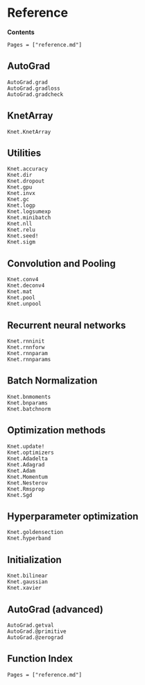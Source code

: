 # Reference

**Contents**

```@contents
Pages = ["reference.md"]
```

## AutoGrad

```@docs
AutoGrad.grad
AutoGrad.gradloss
AutoGrad.gradcheck
```

## KnetArray

```@docs
Knet.KnetArray
```

## Utilities

```@docs
Knet.accuracy
Knet.dir
Knet.dropout
Knet.gpu
Knet.invx
Knet.gc
Knet.logp
Knet.logsumexp
Knet.minibatch
Knet.nll
Knet.relu
Knet.seed!
Knet.sigm
```

## Convolution and Pooling

```@docs
Knet.conv4
Knet.deconv4
Knet.mat
Knet.pool
Knet.unpool
```

## Recurrent neural networks

```@docs
Knet.rnninit
Knet.rnnforw
Knet.rnnparam
Knet.rnnparams
```

## Batch Normalization

```@docs
Knet.bnmoments
Knet.bnparams
Knet.batchnorm
```

## Optimization methods

```@docs
Knet.update!
Knet.optimizers
Knet.Adadelta
Knet.Adagrad
Knet.Adam
Knet.Momentum
Knet.Nesterov
Knet.Rmsprop
Knet.Sgd
```

## Hyperparameter optimization

```@docs
Knet.goldensection
Knet.hyperband
```

## Initialization

```@docs
Knet.bilinear
Knet.gaussian
Knet.xavier
```

## AutoGrad (advanced)

```@docs
AutoGrad.getval
AutoGrad.@primitive
AutoGrad.@zerograd
```

## Function Index

```@index
Pages = ["reference.md"]
```
